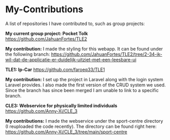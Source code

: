 # My-Contributions
A list of repositories I have contributed to, such as group projects:

**My current group project: Pocket Tolk**
https://github.com/JahuanFortes/TLE2

**My contribution:** 
I made the styling for this webapp. It can be found under the following branch:
https://github.com/JahuanFortes/TLE2/tree/2-34-ik-wil-dat-de-applicatie-er-duidelijk-uitziet-met-een-leesbare-ui

**TLE1: Ip-Car**
https://github.com/faroeq33/TLE1

**My contribution:**
I set up the project in Laravel along with the login system Laravel provides. I also made the first version of the CRUD system we used. Since the branch has since been merged I am unable to link to a specific branch.

**CLE3: Webservice for physically limited individuals**
https://github.com/Anny-Xi/CLE_3

**My contributions:**
I made the webservice under the sport-centre directory (I reuploaded the code recently). The directory can be found right here:
https://github.com/Anny-Xi/CLE_3/tree/main/sport-centre
